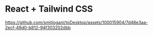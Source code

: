 # React + Tailwind CSS



https://github.com/smitjogani/toDesktop/assets/100015904/7d48e3aa-2ecf-49d0-b812-94f303202dbb


